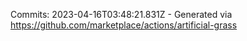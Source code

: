 Commits: 2023-04-16T03:48:21.831Z - Generated via https://github.com/marketplace/actions/artificial-grass
<br>
